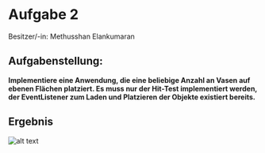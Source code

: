 # Aufgabe 2

Besitzer/-in: Methusshan Elankumaran

## Aufgabenstellung:

**Implementiere eine Anwendung, die eine beliebige Anzahl an Vasen auf ebenen Flächen platziert. Es muss nur der Hit-Test implementiert werden, der EventListener zum Laden und Platzieren der Objekte existiert bereits.**

## Ergebnis
![alt text](result.jpg)